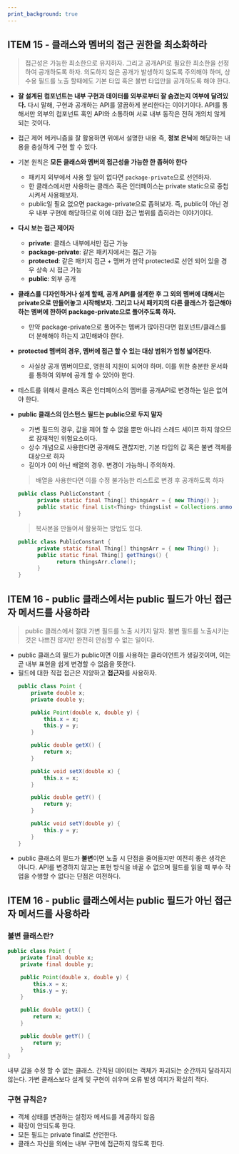 ```yaml
---
print_background: true
---
```


## ITEM 15 - 클래스와 멤버의 접근 권한을 최소화하라

> 접근성은 가능한 최소한으로 유지하자. 그리고 공개API로 필요한 최소한을 선정하여 공개하도록 하자. 의도하지 않은 공개가 발생하지 않도록 주의해야 하며, 상수용 필드를 노출 할때에도 기본 타입 혹은 불변 타입만을 공개하도록 해야 한다.

* **잘 설계된 컴포넌트는 내부 구현과 데이터를 외부로부터 잘 숨겼는지 여부에 달려있다.** 다시 말해, 구현과 공개하는 API를 깔끔하게 분리한다는 이야기이다. API를 통해서만 외부의 컴포넌트 혹인 API와 소통하며 서로 내부 동작은 전혀 개의치 않게 되는 것이다.
* 접근 제어 메커니즘을 잘 활용하면 위에서 설명한 내용 즉, **정보 은닉**에 해당하는 내용을 충실하게 구현 할 수 있다.
* 기본 원칙은 **모든 클래스와 멤버의 접근성을 가능한 한 좁혀야 한다**
  * 패키지 외부에서 사용 할 일이 없다면 `package-private`으로 선언하자.
  * 한 클래스에서만 사용하는 클래스 혹은 인터페이스는 private static으로 중첩 시켜서 사용해보자.
  * public일 필요 없으면 package-private으로 좁혀보자. 즉, public이 아닌 경우 내부 구현에 해당하므로 이에 대한 접근 범위를 좁히라는 이야기이다.
* **다시 보는 접근 제어자**
  * **private**: 클래스 내부에서만 접근 가능
  * **package-private**: 같은 패키지에서는 접근 가능
  * **protected**: 같은 패키지 접근 + 멤버가 만약 protected로 선언 되어 있을 경우 상속 시 접근 가능
  * **public**: 외부 공개
* **클래스를 디자인하거나 설계 할때, 공개 API를 설계한 후 그 외의 멤버에 대해서는 private으로 만들어놓고 시작해보자. 그리고 나서 패키지의 다른 클래스가 접근해야 하는 멤버에 한하여 package-private으로 풀어주도록 하자.** 
  * 만약 package-private으로 풀어주는 멤버가 많아진다면 컴포넌트/클래스를 더 분해해야 하는지 고민해봐야 한다.
* **protected 멤버의 경우, 멤버에 접근 할 수 있는 대상 범위가 엄청 넓어진다.**
  * 사실상 공개 멤버이므로, 영원히 지원이 되어야 하며. 이를 위한 충분한 문서화를 통하여 외부에 공개 할 수 있어야 한다.
* 테스트를 위해서 클래스 혹은 인터페이스의 멤버를 공개API로 변경하는 일은 없어야 한다.
* **public 클래스의 인스턴스 필드는 public으로 두지 말자**
  * 가변 필드의 경우, 값을 제어 할 수 없을 뿐만 아니라 스레드 세이프 하지 않으므로 잠재적인 위험요소이다.
  * 상수 개념으로 사용한다면 공개해도 괜찮지만, 기본 타입의 값 혹은 불변 객체를 대상으로 하자
  * 길이가 0이 아닌 배열의 경우. 변경이 가능하니 주의하자.
  
  > 배열을 사용한다면 이를 수정 불가능한 리스트로 변경 후 공개하도록 하자
  ```java
  public class PublicConstant {
        private static final Thing[] thingsArr = { new Thing() };
        public static final List<Thing> thingsList = Collections.unmodifiableList(Arrays.asList(thingsArr));
  }
  ```
  > 복사본을 만들어서 활용하는 방법도 있다.
  ```java
  public class PublicConstant {
        private static final Thing[] thingsArr = { new Thing() };
        public static final Thing[] getThings() {
              return thingsArr.clone();
        }
  }
  ```  


## ITEM 16 - public 클래스에서는 public 필드가 아닌 접근자 메서드를 사용하라
> public 클래스에서 절대 가변 필드를 노출 시키지 말자. 불변 필드를 노출시키는 것은 나쁘진 않지만 완전히 안심할 수 없는 일이다.

* public 클래스의 필드가 public이면 이를 사용하는 클라이언트가 생길것이며, 이는 곧 내부 표현을 쉽게 변경할 수 없음을 뜻한다.
* 필드에 대한 직접 접근은 지양하고 **접근자**를 사용하자.
  ```java
  public class Point {
      private double x;
      private double y;
  
      public Point(double x, double y) {
          this.x = x;
          this.y = y;
      }
  
      public double getX() {
          return x;
      }
  
      public void setX(double x) {
          this.x = x;
      }
  
      public double getY() {
          return y;
      }
  
      public void setY(double y) {
          this.y = y;
      }
  }  
  ```
* public 클래스의 필드가 **불변**이면 노출 시 단점을 줄어들지만 여전히 좋은 생각은 아니다. API를 변경하지 않고는 표현 방식을 바꿀 수 없으며 필드를 읽을 때 부수 작업을 수행할 수 없다는 단점은 여전하다.

## ITEM 16 - public 클래스에서는 public 필드가 아닌 접근자 메서드를 사용하라
### 불변 클래스란?
  ```java
  public class Point {
      private final double x;
      private final double y;
  
      public Point(double x, double y) {
          this.x = x;
          this.y = y;
      }
  
      public double getX() {
          return x;
      }
  
      public double getY() {
          return y;
      }
  }  
  ```
내부 값을 수정 할 수 없는 클래스. 간직된 데이터는 객체가 파괴되는 순간까지 달라지지 않는다. 가변 클래스보다 설계 및 구현이 쉬우며 오류 발생 여지가 확실히 적다.

### 구현 규칙은?
* 객체 상태를 변경하는 설정자 메서드를 제공하지 않음
* 확장이 안되도록 한다.
* 모든 필드는 private final로 선언한다.
* 클래스 자신을 외에는 내부 구현에 접근하지 않도록 한다.

